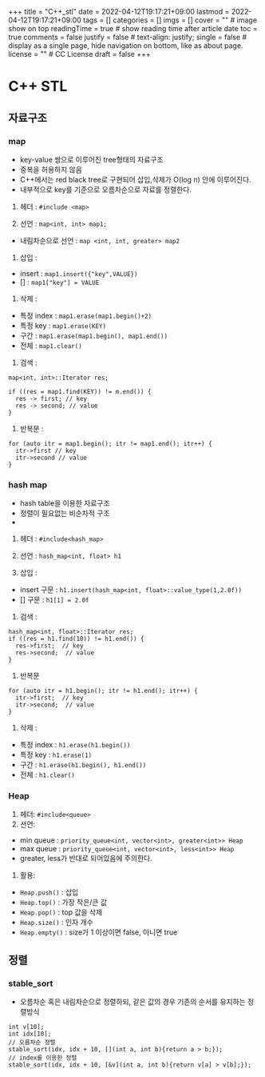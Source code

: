 +++
title = "C++_stl"
date = 2022-04-12T19:17:21+09:00
lastmod = 2022-04-12T19:17:21+09:00
tags = []
categories = []
imgs = []
cover = ""  # image show on top
readingTime = true  # show reading time after article date
toc = true
comments = false
justify = false  # text-align: justify;
single = false  # display as a single page, hide navigation on bottom, like as about page.
license = ""  # CC License
draft = false
+++

# C++ STL

## 자료구조

### map
- key-value 쌍으로 이루어진 tree형태의 자료구조
- 중복을 허용하지 않음
- C++에서는 red black tree로 구현되어 삽입,삭제가 O(log n) 안에 이루어진다.
- 내부적으로 key를 기준으로 오름차순으로 자료를 정렬한다.

1. 헤더 :  `#include <map>`

1. 선언 : `map<int, int> map1;`
  - 내림차순으로 선언 : `map <int, int, greater> map2`

1. 삽입 :
 - insert : `map1.insert({"key",VALUE})`
 - [] : `map1["key"] = VALUE`

1. 삭제 :
  - 특정 index : `map1.erase(map1.begin()+2)`
  - 특정 key : `map1.erase(KEY)`
  - 구간 : `map1.erase(map1.begin(), map1.end())`
  - 전체 : `map1.clear()`

1. 검색 :
  ```
  map<int, int>::Iterator res;

  if ((res = map1.find(KEY)) != m.end()) {
    res -> first; // key
    res -> second; // value
  }
  ```

1. 반복문 :
  ```
  for (auto itr = map1.begin(); itr != map1.end(); itr++) {
    itr->first // key
    itr->second // value
  }
  ```


### hash map
- hash table을 이용한 자료구조
- 정렬이 필요없는 비순차적 구조
-

1. 헤더 : `#include<hash_map>`

1. 선언 : `hash_map<int, float> h1`

1. 삽입 :
  - insert 구문 : `h1.insert(hash_map<int, float>::value_type(1,2.0f))`
  - [] 구문 : `h1[1] = 2.0f`

1. 검색 :
  ```
  hash_map<int, float>::Iterator res;
  if ((res = h1.find(10)) != h1.end()) {
    res->first;  // key
    res->second;  // value
  }
  ```

1. 반복문
  ```
  for (auto itr = h1.begin(); itr != h1.end(); itr++) {
    itr->first;  // key
    itr->second;  // value
  }
  ```

1. 삭제 :
  - 특정 index : `h1.erase(h1.begin())`
  - 특정 key : `h1.erase(1)`
  - 구간 : `h1.erase(h1.begin(), h1.end())`
  - 전체 : `h1.clear()`

### Heap
1. 헤더: `#include<queue>`
1. 선언:
  - min queue : `priority_queue<int, vector<int>, greater<int>> Heap`
  - max queue : `priority_queue<int, vector<int>, less<int>> Heap`
  - greater, less가 반대로 되어있음에 주의한다.

1. 활용:
  - `Heap.push()` : 삽입
  - `Heap.top()` : 가장 작은/큰 값
  - `Heap.pop()` : top 값을 삭제
  - `Heap.size()` : 인자 개수
  - `Heap.empty()` : size가 1 이상이면 false, 아니면 true



## 정렬

### stable_sort
- 오름차순 혹은 내림차순으로 정렬하되, 같은 값의 경우 기존의 순서를 유지하는 정렬방식
```
int v[10];
int idx[10];
// 오름차순 정렬
stable_sort(idx, idx + 10, [](int a, int b){return a > b;});
// index를 이용한 정렬
stable_sort(idx, idx + 10, [&v](int a, int b){return v[a] > v[b];});
```
